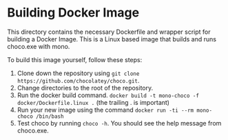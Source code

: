 Building Docker Image
=====================

This directory contains the necessary Dockerfile and wrapper script for building a Docker Image. This is a Linux based image that builds and runs choco.exe with mono.

To build this image yourself, follow these steps:

1. Clone down the repository using `git clone https://github.com/chocolatey/choco.git`.
1. Change directories to the root of the repository.
1. Run the docker build command. `docker build -t mono-choco -f docker/Dockerfile.linux .` (the trailing . is important)
1. Run your new image using the command `docker run -ti --rm mono-choco /bin/bash`
1. Test choco by running `choco -h`. You should see the help message from choco.exe.
